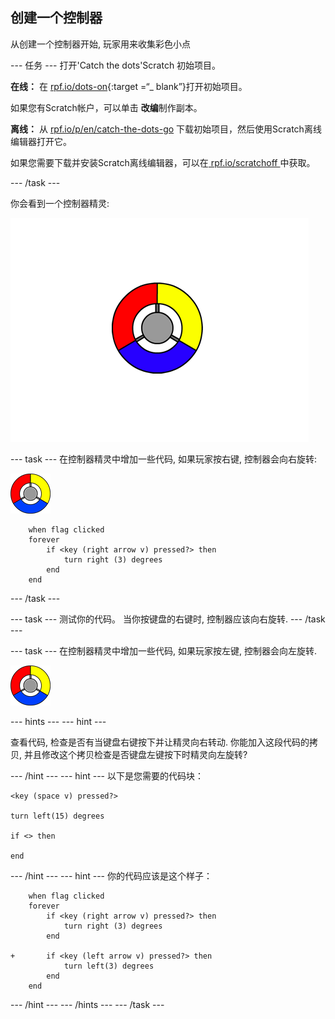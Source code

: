 ## 创建一个控制器

从创建一个控制器开始, 玩家用来收集彩色小点

\--- 任务 \--- 打开'Catch the dots'Scratch 初始项目。

**在线：** 在 [rpf.io/dots-on](http://rpf.io/dots-on){:target =“_ blank”}打开初始项目。

如果您有Scratch帐户，可以单击 **改编**制作副本。

**离线：** 从 [rpf.io/p/en/catch-the-dots-go](http://rpf.io/p/en/catch-the-dots-go) 下载初始项目，然后使用Scratch离线编辑器打开它。

如果您需要下载并安装Scratch离线编辑器，可以在[ rpf.io/scratchoff ](http://rpf.io/scratchoff)中获取。

\--- /task \---

你会看到一个控制器精灵:

![screenshot](images/dots-controller.png)

\--- task \--- 在控制器精灵中增加一些代码, 如果玩家按右键, 控制器会向右旋转:

![Controller sprite](images/controller-sprite.png)

```blocks3
    when flag clicked
    forever
        if <key (right arrow v) pressed?> then
            turn right (3) degrees
        end
    end
```

\--- /task \---

\--- task \--- 测试你的代码。 当你按键盘的右键时, 控制器应该向右旋转. \--- /task \---

\--- task \--- 在控制器精灵中增加一些代码, 如果玩家按左键, 控制器会向左旋转.

![Controller sprite](images/controller-sprite.png)

\--- hints \--- \--- hint \---

查看代码, 检查是否有当键盘右键按下并让精灵向右转动. 你能加入这段代码的拷贝, 并且修改这个拷贝检查是否键盘左键按下时精灵向左旋转?

\--- /hint \--- \--- hint \--- 以下是您需要的代码块：

```blocks3
<key (space v) pressed?>

turn left(15) degrees

if <> then

end
```

\--- /hint \--- \--- hint \--- 你的代码应该是这个样子：

```blocks3
    when flag clicked
    forever
        if <key (right arrow v) pressed?> then
            turn right (3) degrees
        end

+       if <key (left arrow v) pressed?> then
            turn left(3) degrees
        end
    end
```

\--- /hint \--- \--- /hints \--- \--- /task \---